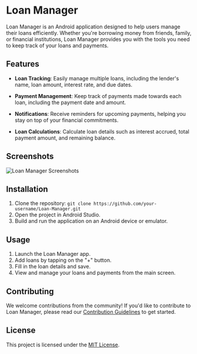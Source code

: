 # Loan Manager

Loan Manager is an Android application designed to help users manage their loans efficiently. Whether you're borrowing money from friends, family, or financial institutions, Loan Manager provides you with the tools you need to keep track of your loans and payments.

## Features

- **Loan Tracking**: Easily manage multiple loans, including the lender's name, loan amount, interest rate, and due dates.
  
- **Payment Management**: Keep track of payments made towards each loan, including the payment date and amount.

- **Notifications**: Receive reminders for upcoming payments, helping you stay on top of your financial commitments.

- **Loan Calculations**: Calculate loan details such as interest accrued, total payment amount, and remaining balance.

## Screenshots

![Loan Manager Screenshots](screenshots.png)

## Installation

1. Clone the repository: `git clone https://github.com/your-username/Loan-Manager.git`
2. Open the project in Android Studio.
3. Build and run the application on an Android device or emulator.

## Usage

1. Launch the Loan Manager app.
2. Add loans by tapping on the "+" button.
3. Fill in the loan details and save.
4. View and manage your loans and payments from the main screen.

## Contributing

We welcome contributions from the community! If you'd like to contribute to Loan Manager, please read our [Contribution Guidelines](CONTRIBUTING.md) to get started.

## License

This project is licensed under the [MIT License](LICENSE).
